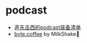 # podcast

- [声东击西的podcast装备清单](https://www.etw.fm/articles/-equipment-)
- [byte.coffee](https://byte.coffee/) by MilkShake🐑
